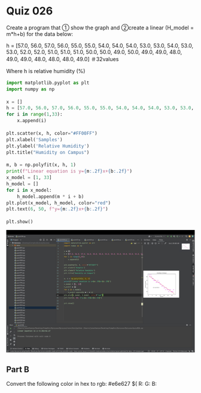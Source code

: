 # Quiz 026

Create a program that ① show the graph and ②create a linear (H_model = m*h+b) for the data below:

h = [57.0, 56.0, 57.0, 56.0, 55.0, 55.0, 54.0, 54.0, 54.0, 53.0, 53.0, 54.0, 53.0, 53.0, 52.0, 52.0, 51.0, 51.0, 51.0, 50.0, 50.0, 49.0, 50.0, 49.0, 49.0, 48.0, 49.0, 49.0, 48.0, 48.0, 48.0, 49.0]   ＃32values

Where h is relative humidity (%)

```.py
import matplotlib.pyplot as plt
import numpy as np

x = []
h = [57.0, 56.0, 57.0, 56.0, 55.0, 55.0, 54.0, 54.0, 54.0, 53.0, 53.0, 54.0, 53.0, 53.0, 52.0, 52.0, 51.0, 51.0, 51.0, 50.0, 50.0, 49.0, 50.0, 49.0, 49.0, 48.0, 49.0, 49.0, 48.0, 48.0, 48.0, 49.0]
for i in range(1,33):
    x.append(i)

plt.scatter(x, h, color="#FF00FF")
plt.xlabel('Samples')
plt.ylabel('Relative Humidity')
plt.title("Humidity on Campus")

m, b = np.polyfit(x, h, 1)
print(f"Linear equation is y={m:.2f}x+{b:.2f}")
x_model = [1, 33]
h_model = []
for i in x_model:
    h_model.append(m * i + b)
plt.plot(x_model, h_model, color="red")
plt.text(6, 50, f"y={m:.2f}x+{b:.2f}")

plt.show()
```

![](quiz026.jpg)

## Part B

Convert the following color in hex to rgb: #e6e627
$(
R:
G:
B:
